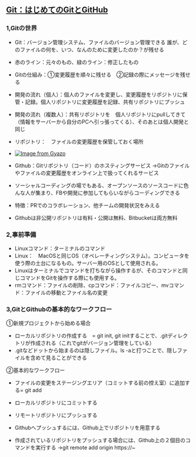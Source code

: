 ## [Git：はじめてのGitとGitHub](https://kakukakujp.udemy.com/course/intro_git/learn/lecture/6449704#overview)
### 1,Gitの世界
- Git：バージョン管理システム、ファイルのバージョン管理できる
誰が、どのファイルの何を、いつ、なんのために変更したのか？が残せる
- 赤のライン：元々のもの、緑のライン：修正したもの
- Gitの仕組み：①変更履歴を順々に残せる　②記録の際にメッセージを残せる

- 開発の流れ（個人）：個人のファイルを変更し、変更履歴をリポジトリに保管・記録。個人リポジトリに変更履歴を記録、共有リポジトリにプッシュ
- 開発の流れ（複数人）：共有リポジトリを　個人リポジトリにpullしてきて（情報をサーバーから自分のPCへ引っ張ってくる）、そのあとは個人開発と同じ
- リポジトリ：　ファイルの変更履歴を保管しておく場所
- [![Image from Gyazo](https://i.gyazo.com/4395c7422055af31bc032e48cc1d2f92.png)](https://gyazo.com/4395c7422055af31bc032e48cc1d2f92)

- Github：Gitリポジトリ（コード）のホスティングサービス
→Gitのファイルやファイルの変更履歴をオンライン上で扱ってくれるサービス
- ソーシャルコーディングの場でもある、オープンソースのソースコードに色んな人が集まり、FBや開発に参加してもらいながらコーディングできる
- 特徴：PRでのコラボレーション、他チームの開発状況をみえる
- Githubは非公開リポジトリは有料・公開は無料、Bitbucketは両方無料

### 2,事前準備
- Linuxコマンド：ターミナルのコマンド
- Linux：　MacOSと同じOS（オペレーチィングシステム）。コンピュータを使う際の土台になるもの。サーバー用のOSとして使用される。
- Linuxはターミナルでコマンドを打ちながら操作するが、そのコマンドと同じコマンドをGitを操作する際にも使用する。
- rmコマンド：ファイルの削除、cpコマンド：ファイルコピー、mvコマンド：ファイルの移動とファイル名の変更

### 3,GitとGithubの基本的なワークフロー
①新規プロジェクトから始める場合
- ローカルリポジトリの作成する　= git init, git initすることで、.gitディレクトリが作成される（これでgitがバージョン管理をしている）
- .gitなどドットから始まるのは隠しファイル。ls -aと打つことで、隠しファイルを含めて見ることができる

②基本的なワークフロー
- ファイルの変更をステージングエリア（コミットする前の控え室）に追加する= git add
- ローカルリポジトリにコミットする
- リモートリポジトリにプッシュする

- Githubへプッシュするには、Github上でリポジトリを用意する
- 作成されているリポジトリをプッシュする場合には、Github上の２個目のコマンドを実行する
→git remote add origin https://~
